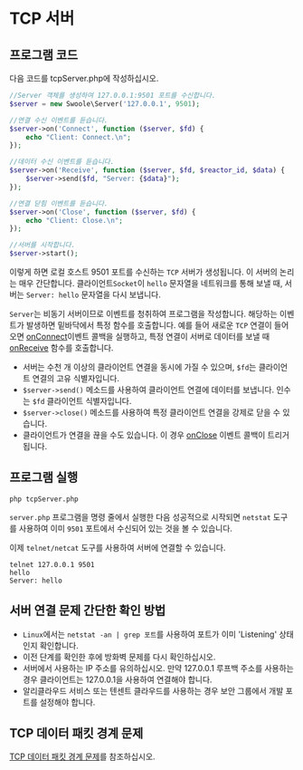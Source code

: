 # TCP 서버

## 프로그램 코드

다음 코드를 tcpServer.php에 작성하십시오.

```php
//Server 객체를 생성하여 127.0.0.1:9501 포트를 수신합니다.
$server = new Swoole\Server('127.0.0.1', 9501);

//연결 수신 이벤트를 듣습니다.
$server->on('Connect', function ($server, $fd) {
    echo "Client: Connect.\n";
});

//데이터 수신 이벤트를 듣습니다.
$server->on('Receive', function ($server, $fd, $reactor_id, $data) {
    $server->send($fd, "Server: {$data}");
});

//연결 닫힘 이벤트를 듣습니다.
$server->on('Close', function ($server, $fd) {
    echo "Client: Close.\n";
});

//서버를 시작합니다.
$server->start();
```

이렇게 하면 로컬 호스트 9501 포트를 수신하는 `TCP` 서버가 생성됩니다. 이 서버의 논리는 매우 간단합니다. 클라이언트`Socket`이 `hello` 문자열을 네트워크를 통해 보낼 때, 서버는 `Server: hello` 문자열을 다시 보냅니다.

`Server`는 비동기 서버이므로 이벤트를 청취하여 프로그램을 작성합니다. 해당하는 이벤트가 발생하면 밑바닥에서 특정 함수를 호출합니다. 예를 들어 새로운 `TCP` 연결이 들어오면 [onConnect](`/server/events?id=onconnect`)이벤트 콜백을 실행하고, 특정 연결이 서버로 데이터를 보낼 때 [onReceive](`/server/events?id=onreceive`) 함수를 호출합니다.

* 서버는 수천 개 이상의 클라이언트 연결을 동시에 가질 수 있으며, `$fd`는 클라이언트 연결의 고유 식별자입니다.
* `$server->send()` 메소드를 사용하여 클라이언트 연결에 데이터를 보냅니다. 인수는 `$fd` 클라이언트 식별자입니다.
* `$server->close()` 메소드를 사용하여 특정 클라이언트 연결을 강제로 닫을 수 있습니다.
* 클라이언트가 연결을 끊을 수도 있습니다. 이 경우 [onClose](`/server/events?id=onclose`) 이벤트 콜백이 트리거됩니다.

## 프로그램 실행

```shell
php tcpServer.php
```

`server.php` 프로그램을 명령 줄에서 실행한 다음 성공적으로 시작되면 `netstat` 도구를 사용하여 이미 `9501` 포트에서 수신되어 있는 것을 볼 수 있습니다.

이제 `telnet/netcat` 도구를 사용하여 서버에 연결할 수 있습니다.

```shell
telnet 127.0.0.1 9501
hello
Server: hello
```

## 서버 연결 문제 간단한 확인 방법

* `Linux`에서는 `netstat -an | grep 포트`를 사용하여 포트가 이미 'Listening' 상태인지 확인합니다.
* 이전 단계를 확인한 후에 방화벽 문제를 다시 확인하십시오.
* 서버에서 사용하는 IP 주소를 유의하십시오. 만약 127.0.0.1 루프백 주소를 사용하는 경우 클라이언트는 127.0.0.1을 사용하여 연결해야 합니다.
* 알리클라우드 서비스 또는 텐센트 클라우드를 사용하는 경우 보안 그룹에서 개발 포트를 설정해야 합니다.

## TCP 데이터 패킷 경계 문제

[TCP 데이터 패킷 경계 문제](/learn?id=tcp데이터-패킷-경계-문제)를 참조하십시오.
